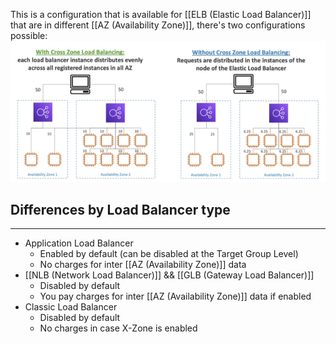 This is a configuration that is available for [[ELB (Elastic Load Balancer)]] that are in different [[AZ (Availability Zone)]], there's two configurations possible:
![x_zone_load_balancing.png](./Images/x_zone_load_balancing.png)
## Differences by Load Balancer type
---
- Application Load Balancer
	- Enabled by default (can be disabled at the Target Group Level)
	- No charges for inter [[AZ (Availability Zone)]] data
- [[NLB (Network Load Balancer)]] && [[GLB (Gateway Load Balancer)]]
	- Disabled by default
	- You pay charges for inter [[AZ (Availability Zone)]] data if enabled
- Classic Load Balancer
	- Disabled by default
	- No charges in case X-Zone is enabled